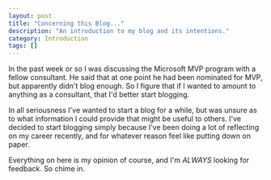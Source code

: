 ```yaml
---
layout: post
title: "Concerning this Blog..."
description: "An introduction to my blog and its intentions."
category: Introduction
tags: []
---
```


In the past week or so I was discussing the Microsoft MVP program with a fellow consultant. He said that at one point he had been nominated for MVP, but apparently didn't blog enough. So I figure that if I wanted to amount to anything as a consultant, that I'd better start blogging.

In all seriousness I've wanted to start a blog for a while, but was unsure as to what information I could provide that might be useful to others. I've decided to start blogging simply because I've been doing a lot of reflecting on my career recently, and for whatever reason feel like putting down on paper.

Everything on here is my opinion of course, and I'm *ALWAYS* looking for feedback. So chime in.
